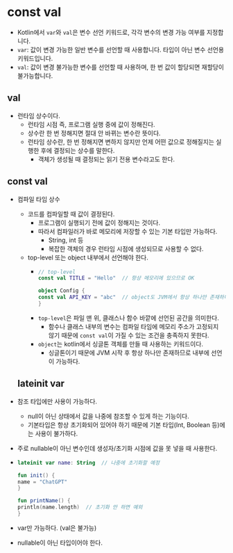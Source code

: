 # const val

- Kotlin에서 `var`와 `val`은 변수 선언 키워드로, 각각 변수의 변경 가능 여부를 지정합니다.
- `var`: 값이 변경 가능한 일반 변수를 선언할 때 사용합니다. 타입이 아닌 변수 선언용 키워드입니다.
- `val`: 값이 변경 불가능한 변수를 선언할 때 사용하며, 한 번 값이 할당되면 재할당이 불가능합니다.

## val
- 런타임 상수이다.
  - 런타임 시점 즉, 프로그램 실행 중에 값이 정해진다.
  - 상수란 한 번 정해지면 절대 안 바뀌는 변수란 뜻이다.
  - 런타임 상수란, 한 번 정해지면 변하지 않지만 언제 어떤 값으로 정해질지는 실행한 후에 결정되는 상수를 말한다.
    - 객체가 생성될 때 결정되는 읽기 전용 변수라고도 한다.

## const val
- 컴파일 타임 상수
  - 코드를 컴파일할 때 값이 결정된다.
    - 프로그램이 실행되기 전에 값이 정해지는 것이다.
    - 따라서 컴파일러가 바로 메모리에 저장할 수 있는 기본 타입만 가능하다.
      - String, int 등
      - 복잡한 객체의 경우 런타임 시점에 생성되므로 사용할 수 없다.
  - top-level 또는 object 내부에서 선언해야 한다.
    - ```kotlin
      // top-level
      const val TITLE = "Hello"  // 항상 메모리에 있으므로 OK
    
      object Config {
      const val API_KEY = "abc"  // object도 JVM에서 항상 하나만 존재하니까 OK
      }
      ```
    - `top-level`은 파일 맨 위, 클래스나 함수 바깥에 선언된 공간을 의미한다.
      - 함수나 클래스 내부의 변수는 컴파일 타임에 메모리 주소가 고정되지 않기 때문에 `const val`이 가질 수 있는 조건을 충족하지 못한다.
    - `object`는 kotlin에서 싱글톤 객체를 만들 때 사용하는 키워드이다.
        - 싱글톤이기 때문에 JVM 시작 후 항상 하나만 존재하므로 내부에 선언이 가능하다.
  
  ## lateinit var
- 참조 타입에만 사용이 가능하다.
  - null이 아닌 상태에서 값을 나중에 참조할 수 있게 하는 기능이다.
  - 기본타입은 항상 초기화되어 있어야 하기 때문에 기본 타입(Int, Boolean 등)에는 사용이 불가하다.
- 주로 nullable이 아닌 변수인데 생성자/초기화 시점에 값을 못 넣을 때 사용한다.
- ```kotlin
  lateinit var name: String  // 나중에 초기화할 예정
  
  fun init() {
  name = "ChatGPT"
  }
  
  fun printName() {
  println(name.length)  // 초기화 안 하면 예외
  }
  ```
- var만 가능하다. (val은 불가능)
- nullable이 아닌 타입이어야 한다.